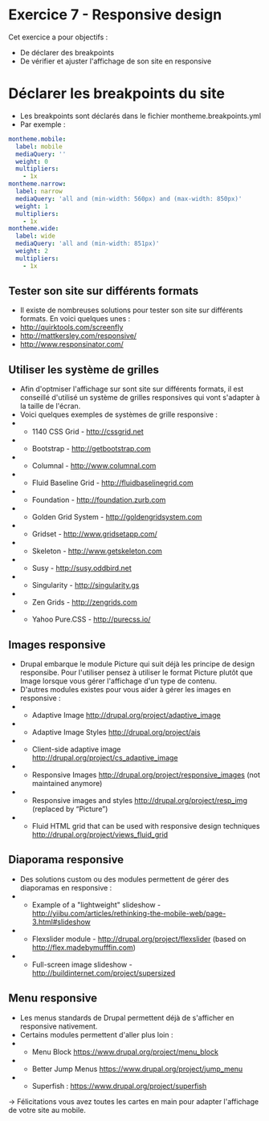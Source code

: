 # Exercice 7 - Responsive design

Cet exercice a pour objectifs :
* De déclarer des breakpoints
* De vérifier et ajuster l'affichage de son site en responsive

# Déclarer les breakpoints du site
* Les breakpoints sont déclarés dans le fichier montheme.breakpoints.yml
* Par exemple : 
```yml
montheme.mobile:
  label: mobile
  mediaQuery: ''
  weight: 0
  multipliers:
    - 1x
montheme.narrow:
  label: narrow
  mediaQuery: 'all and (min-width: 560px) and (max-width: 850px)'
  weight: 1
  multipliers:
    - 1x
montheme.wide:
  label: wide
  mediaQuery: 'all and (min-width: 851px)'
  weight: 2
  multipliers:
    - 1x
```

## Tester son site sur différents formats
* Il existe de nombreuses solutions pour tester son site sur différents formats. En voici quelques unes :
* http://quirktools.com/screenfly 
* http://mattkersley.com/responsive/ 
* http://www.responsinator.com/ 

## Utiliser les système de grilles
* Afin d'optmiser l'affichage sur sont site sur différents formats, il est conseillé d'utilisé un système de grilles responsives qui vont s'adapter à la taille de l'écran.
* Voici quelques exemples de systèmes de grille responsive : 
* * 1140 CSS Grid -  http://cssgrid.net
* * Bootstrap -  http://getbootstrap.com
* * Columnal -  http://www.columnal.com
* * Fluid Baseline Grid -  http://fluidbaselinegrid.com
* * Foundation -  http://foundation.zurb.com
* * Golden Grid System -  http://goldengridsystem.com
* * Gridset -  http://www.gridsetapp.com/
* * Skeleton -  http://www.getskeleton.com
* * Susy -  http://susy.oddbird.net
* * Singularity -  http://singularity.gs
* * Zen Grids -  http://zengrids.com
* * Yahoo Pure.CSS -  http://purecss.io/

## Images responsive 
* Drupal embarque le module Picture qui suit déjà les principe de design responsibe. Pour l'utiliser pensez à utiliser le format Picture plutôt que Image lorsque vous gérer l'affichage d'un type de contenu.
* D'autres modules existes pour vous aider à gérer les images en responsive : 
* * Adaptive Image http://drupal.org/project/adaptive_image
* * Adaptive Image Styles http://drupal.org/project/ais
* * Client-side adaptive image http://drupal.org/project/cs_adaptive_image
* * Responsive Images http://drupal.org/project/responsive_images (not maintained anymore)
* * Responsive images and styles http://drupal.org/project/resp_img (replaced by “Picture”)
* * Fluid HTML grid that can be used with responsive design techniques http://drupal.org/project/views_fluid_grid

## Diaporama responsive
* Des solutions custom ou des modules permettent de gérer des diaporamas en responsive :
* * Example of a "lightweight" slideshow - http://yiibu.com/articles/rethinking-the-mobile-web/page-3.html#slideshow
* * Flexslider module - http://drupal.org/project/flexslider (based on http://flex.madebymufffin.com)
* * Full-screen image slideshow - http://buildinternet.com/project/supersized

## Menu responsive 
* Les menus standards de Drupal permettent déjà de s'afficher en responsive nativement.
* Certains modules permettent d'aller plus loin : 
* * Menu Block https://www.drupal.org/project/menu_block 
* * Better Jump Menus https://www.drupal.org/project/jump_menu 
* * Superfish : https://www.drupal.org/project/superfish 

-> Félicitations vous avez toutes les cartes en main pour adapter l'affichage de votre site au mobile.

